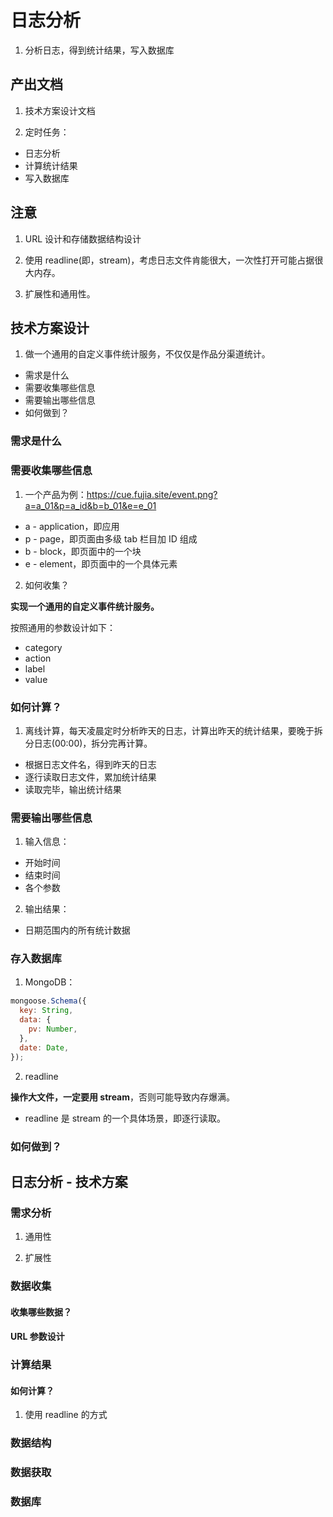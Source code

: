 # 日志分析

1. 分析日志，得到统计结果，写入数据库

## 产出文档

1. 技术方案设计文档

2. 定时任务：

- 日志分析
- 计算统计结果
- 写入数据库

## 注意

1. URL 设计和存储数据结构设计

2. 使用 readline(即，stream)，考虑日志文件肯能很大，一次性打开可能占据很大内存。

3. 扩展性和通用性。

## 技术方案设计

1. 做一个通用的自定义事件统计服务，不仅仅是作品分渠道统计。

- 需求是什么
- 需要收集哪些信息
- 需要输出哪些信息
- 如何做到？

### 需求是什么

### 需要收集哪些信息

1. 一个产品为例：https://cue.fujia.site/event.png?a=a_01&p=a_id&b=b_01&e=e_01

- a - application，即应用
- p - page，即页面由多级 tab 栏目加 ID 组成
- b - block，即页面中的一个块
- e - element，即页面中的一个具体元素

2. 如何收集？

**实现一个通用的自定义事件统计服务。**

按照通用的参数设计如下：

- category
- action
- label
- value

### 如何计算？

1. 离线计算，每天凌晨定时分析昨天的日志，计算出昨天的统计结果，要晚于拆分日志(00:00)，拆分完再计算。

- 根据日志文件名，得到昨天的日志
- 逐行读取日志文件，累加统计结果
- 读取完毕，输出统计结果

### 需要输出哪些信息

1. 输入信息：

- 开始时间
- 结束时间
- 各个参数

2. 输出结果：

- 日期范围内的所有统计数据

### 存入数据库

1. MongoDB：

```js
mongoose.Schema({
  key: String,
  data: {
    pv: Number,
  },
  date: Date,
});
```

2. readline

**操作大文件，一定要用 stream**，否则可能导致内存爆满。

- readline 是 stream 的一个具体场景，即逐行读取。

### 如何做到？

## 日志分析 - 技术方案

### 需求分析

1. 通用性

2. 扩展性

### 数据收集

#### 收集哪些数据？

#### URL 参数设计

### 计算结果

#### 如何计算？

1. 使用 readline 的方式

### 数据结构

### 数据获取

### 数据库
